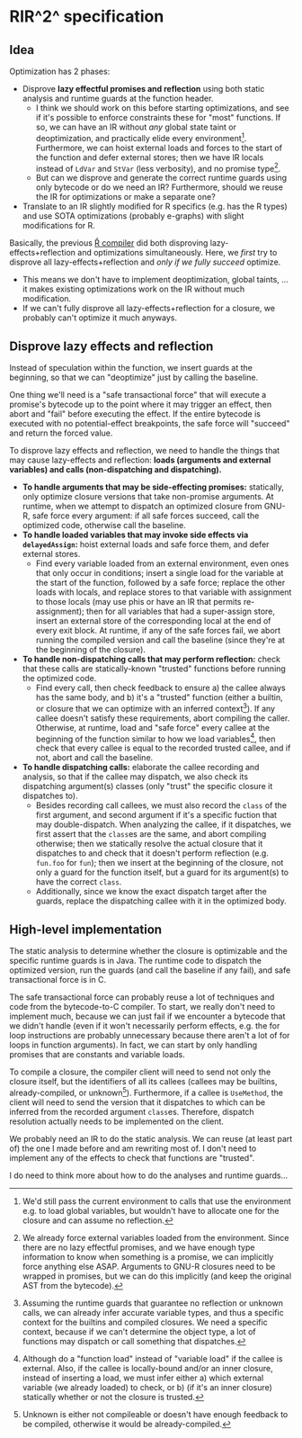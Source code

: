 # RIR^2^ specification

## Idea

Optimization has 2 phases:

- Disprove **lazy effectful promises and reflection** using both static analysis and runtime guards at the function header.
  - I think we should work on this before starting optimizations, and see if it's possible to enforce constraints these for "most" functions. If so, we can have an IR without *any* global state taint or deoptimization, and practically elide every environment[^elide env]. Furthermore, we can hoist external loads and forces to the start of the function and defer external stores; then we have IR locals instead of `LdVar` and `StVar` (less verbosity), and no promise type[^no promises].
  - But can we disprove and generate the correct runtime guards using only bytecode or do we need an IR? Furthermore, should we reuse the IR for optimizations or make a separate one?
- Translate to an IR slightly modified for R specifics (e.g. has the R types) and use SOTA optimizations (probably e-graphs) with slight modifications for R.

Basically, the previous [Ř compiler](https://github.com/reactorlabs/rir) did both disproving lazy-effects+reflection and optimizations simultaneously. Here, we *first* try to disprove all lazy-effects+reflection and *only if we fully succeed* optimize.

- This means we don't have to implement deoptimization, global taints, ... it makes existing optimizations work on the IR without much modification.
- If we can't fully disprove all lazy-effects+reflection for a closure, we probably can't optimize it much anyways.

[^elide env]: We'd still pass the current environment to calls that use the environment e.g. to load global variables, but wouldn't have to allocate one for the closure and can assume no reflection.
[^no promises]: We already force external variables loaded from the environment. Since there are no lazy effectful promises, and we have enough type information to know when something is a promise, we can implicitly force anything else ASAP. Arguments to GNU-R closures need to be wrapped in promises, but we can do this implicitly (and keep the original AST from the bytecode).

## Disprove lazy effects and reflection

Instead of speculation within the function, we insert guards at the beginning, so that we can "deoptimize" just by calling the baseline.

One thing we'll need is a "safe transactional force" that will execute a promise's bytecode up to the point where it may trigger an effect, then abort and "fail" before executing the effect. If the entire bytecode is executed with no potential-effect breakpoints, the safe force will "succeed" and return the forced value.

To disprove lazy effects and reflection, we need to handle the things that may cause lazy-effects and reflection: **loads (arguments and external variables) and calls (non-dispatching and dispatching).**

- **To handle arguments that may be side-effecting promises:** statically, only optimize closure versions that take non-promise arguments. At runtime, when we attempt to dispatch an optimized closure from GNU-R, safe force every argument: if all safe forces succeed, call the optimized code, otherwise call the baseline.
- **To handle loaded variables that may invoke side effects via `delayedAssign`:** hoist external loads and safe force them, and defer external stores.
  - Find every variable loaded from an external environment, even ones that only occur in conditions; insert a single load for the variable at the start of the function, followed by a safe force; replace the other loads with locals, and replace stores to that variable with assignment to those locals (may use phis or have an IR that permits re-assignment); then for all variables that had a super-assign store, insert an external store of the corresponding local at the end of every exit block. At runtime, if any of the safe forces fail, we abort running the compiled version and call the baseline (since they're at the beginning of the closure).
- **To handle non-dispatching calls that may perform reflection:** check that these calls are statically-known "trusted" functions before running the optimized code.
  - Find every call, then check feedback to ensure a) the callee always has the same body, and b) it's a "trusted" function (either a builtin, or closure that we can optimize with an inferred context[^why inferred]). If any callee doesn't satisfy these requirements, abort compiling the caller. Otherwise, at runtime, load and "safe force" every callee at the beginning of the function similar to how we load variables[^function load], then check that every callee is equal to the recorded trusted callee, and if not, abort and call the baseline.
- **To handle dispatching calls:** elaborate the callee recording and analysis, so that if the callee may dispatch, we also check its dispatching argument(s) classes (only "trust" the specific closure it dispatches to).
  - Besides recording call callees, we must also record the `class` of the first argument, and second argument if it's a specific fuction that may double-dispatch. When analyzing the callee, if it dispatches, we first assert that the `class`es are the same, and abort compiling otherwise; then we statically resolve the actual closure that it dispatches to and check that it doesn't perform reflection (e.g. `fun.foo` for `fun`); then we insert at the beginning of the closure, not only a guard for the function itself, but a guard for its argument(s) to have the correct `class`.
  - Additionally, since we know the exact dispatch target after the guards, replace the dispatching callee with it in the optimized body.

[^why inferred]: Assuming the runtime guards that guarantee no reflection or unknown calls, we can already infer accurate variable types, and thus a specific context for the builtins and compiled closures. We need a specific context, because if we can't determine the object type, a lot of functions may dispatch or call something that dispatches.
[^function load]: Although do a "function load" instead of "variable load" if the callee is external. Also, if the callee is locally-bound and/or an inner closure, instead of inserting a load, we must infer either a) which external variable (we already loaded) to check, or b) (if it's an inner closure) statically whether or not the closure is trusted.

## High-level implementation

The static analysis to determine whether the closure is optimizable and the specific runtime guards is in Java. The runtime code to dispatch the optimized version, run the guards (and call the baseline if any fail), and safe transactional force is in C.

The safe transactional force can probably reuse a lot of techniques and code from the bytecode-to-C compiler. To start, we really don't need to implement much, because we can just fail if we encounter a bytecode that we didn't handle (even if it won't necessarily perform effects, e.g. the for loop instructions are probably unnecessary because there aren't a lot of for loops in function arguments). In fact, we can start by only handling promises that are constants and variable loads.

To compile a closure, the compiler client will need to send not only the closure itself, but the identifiers of all its callees (callees may be builtins, already-compiled, or unknown[^mutually exclusive]). Furthermore, if a callee is `UseMethod`, the client will need to send the version that it dispatches to which can be inferred from the recorded argument `class`es. Therefore, dispatch resolution actually needs to be implemented on the client.

We probably need an IR to do the static analysis. We can reuse (at least part of) the one I made before and am rewriting most of. I don't need to implement any of the effects to check that functions are "trusted".

I do need to think more about how to do the analyses and runtime guards...

[^mutually exclusive]: Unknown is either not compileable or doesn't have enough feedback to be compiled, otherwise it would be already-compiled.
